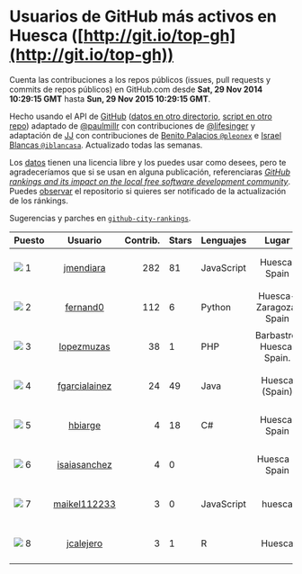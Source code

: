 
# Usuarios de GitHub más activos en Huesca ([http://git.io/top-gh](http://git.io/top-gh))



  Cuenta las contribuciones a los repos públicos (issues, pull requests y commits de repos públicos) en GitHub.com desde  **Sat, 29 Nov 2014 10:29:15 GMT** hasta **Sun, 29 Nov 2015 10:29:15 GMT**.

  Hecho usando el API de [GitHub](http://github.com) ([datos en otro directorio](https://github.com/JJ/top-github-users-data/tree/master/data), [script en otro repo](https://github.com/JJ/github-city-rankings/blob/master/get-city.coffee)) adaptado de [@paulmillr](https://github.com/paulmillr) con contribuciones de [@lifesinger](https://github.com/lifesinger) y adaptación de [JJ](http://jj.github.io) con contribuciones de [Benito Palacios `@pleonex`](http://github.com/pleonex) e [Israel Blancas `@iblancasa`](https://github.com/iblancasa). Actualizado todas las semanas.

  Los [datos](https://github.com/JJ/top-github-users-data/tree/master/data) tienen una licencia libre y los puedes usar como desees, pero te agradeceríamos que si se usan en alguna publicación, referenciaras [*GitHub rankings and its impact on the local free software development community*](https://thewinnower.com/papers/github-rankings-and-its-impact-on-the-local-free-software-development-community). Puedes [observar](https://github.com/JJ/top-github-users-data/subscription) el repositorio si quieres ser notificado de la actualización de los ránkings.

  Sugerencias y parches en [`github-city-rankings`](http://github.com/JJ/github-city-rankings).


| Puesto   |  Usuario  |Contrib.| Stars | Lenguajes   |      Lugar      |  Avatar  |
|----------|:---------:|-------:|-------|-------------|:---------------:|----------|
|![](https://raw.githubusercontent.com/JJ/github-city-rankings/master/img/.gif) 1 | [jmendiara](https://github.com/jmendiara) | 282 | 81 | JavaScript | Huesca, Spain | <img src='https://avatars3.githubusercontent.com/u/851359?v=3&s=64' width="64" title='Javier Mendiara'> |
|![](https://raw.githubusercontent.com/JJ/github-city-rankings/master/img/.gif) 2 | [fernand0](https://github.com/fernand0) | 112 | 6 | Python | Huesca-Zaragoza, Spain | <img src='https://avatars3.githubusercontent.com/u/2467?v=3&s=64' width="64" title='Fernando Tricas García'> |
|![](https://raw.githubusercontent.com/JJ/github-city-rankings/master/img/.gif) 3 | [lopezmuzas](https://github.com/lopezmuzas) | 38 | 1 | PHP | Barbastro. Huesca. Spain. | <img src='https://avatars3.githubusercontent.com/u/1397384?v=3&s=64' width="64" title='Antonio López Muzás'> |
|![](https://raw.githubusercontent.com/JJ/github-city-rankings/master/img/.gif) 4 | [fgarcialainez](https://github.com/fgarcialainez) | 24 | 49 | Java | Huesca (Spain) | <img src='https://avatars0.githubusercontent.com/u/1755561?v=3&s=64' width="64" title='Felix Garcia Lainez'> |
|![](https://raw.githubusercontent.com/JJ/github-city-rankings/master/img/.gif) 5 | [hbiarge](https://github.com/hbiarge) | 4 | 18 | C# | Huesca, Spain | <img src='https://avatars3.githubusercontent.com/u/473010?v=3&s=64' width="64" title='Hugo Biarge'> |
|![](https://raw.githubusercontent.com/JJ/github-city-rankings/master/img/.gif) 6 | [isaiasanchez](https://github.com/isaiasanchez) | 4 | 0 |  | Huesca - Spain | <img src='https://avatars2.githubusercontent.com/u/8542819?v=3&s=64' width="64" title='Isaias Sanchez'> |
|![](https://raw.githubusercontent.com/JJ/github-city-rankings/master/img/.gif) 7 | [maikel112233](https://github.com/maikel112233) | 3 | 0 | JavaScript | huesca | <img src='https://avatars1.githubusercontent.com/u/3323392?v=3&s=64' width="64" title='maikel112233'> |
|![](https://raw.githubusercontent.com/JJ/github-city-rankings/master/img/.gif) 8 | [jcalejero](https://github.com/jcalejero) | 3 | 1 | R | Huesca | <img src='https://avatars3.githubusercontent.com/u/3702479?v=3&s=64' width="64" title='Jesus Armand Calejero Roman'> |
